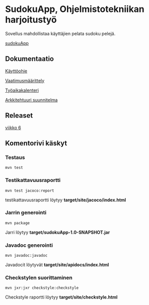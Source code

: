 # SudokuApp, Ohjelmistotekniikan harjoitustyö

Sovellus mahdollistaa käyttäjien pelata sudoku pelejä.

[sudokuApp](https://github.com/HegePI/ot-harjoitustyo/tree/master/sudokuapp)

## Dokumentaatio

[Käyttöohje](https://github.com/HegePI/ot-harjoitustyo/blob/master/dokumentaatio/kaytto_ohje.md)

[Vaatimusmäärittely](https://github.com/HegePI/ot-harjoitustyo/blob/master/dokumentaatio/vaatimusmaarittely.md)

[Työaikakalenteri](https://github.com/HegePI/ot-harjoitustyo/blob/master/dokumentaatio/tyoaikakalenteri.md)

[Arkkitehtuuri suunnitelma](https://github.com/HegePI/ot-harjoitustyo/blob/master/dokumentaatio/arkkitehtuuri.md)

## Releaset

[viikko 6](https://github.com/HegePI/ot-harjoitustyo/releases)

## Komentorivi käskyt

### Testaus
`mvn test`

### Testikattavuusraportti
`mvn test jacoco:report`

testikattavuusraportti löytyy **target/site/jacoco/index.html**

### Jarrin generointi
`mvn package`

Jarri löytyy **target/sudokuApp-1.0-SNAPSHOT.jar**

### Javadoc generointi
`mvn javadoc:javadoc`

Javadocit löytyvät **target/site/apidocs/index.html**

### Checkstylen suorittaminen
`mvn jxr:jxr checkstyle:checkstyle`

Checkstyle raportti löytyy **target/site/checkstyle.html**




